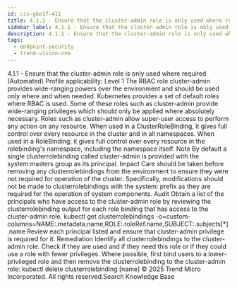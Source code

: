 ```yaml
---
id: cis-gke17-411
title: 4.1.1 - Ensure that the cluster-admin role is only used where required (Automated)
sidebar_label: 4.1.1 - Ensure that the cluster-admin role is only used where required (Automated)
description: 4.1.1 - Ensure that the cluster-admin role is only used where required (Automated)
tags:
  - endpoint-security
  - trend-vision-one
---
```


 4.1.1 - Ensure that the cluster-admin role is only used where required (Automated) Profile applicability: Level 1 The RBAC role cluster-admin provides wide-ranging powers over the environment and should be used only where and when needed. Kubernetes provides a set of default roles where RBAC is used. Some of these roles such as cluster-admin provide wide-ranging privileges which should only be applied where absolutely necessary. Roles such as cluster-admin allow super-user access to perform any action on any resource. When used in a ClusterRoleBinding, it gives full control over every resource in the cluster and in all namespaces. When used in a RoleBinding, it gives full control over every resource in the rolebinding's namespace, including the namespace itself. Note By default a single clusterrolebinding called cluster-admin is provided with the system:masters group as its principal. Impact Care should be taken before removing any clusterrolebindings from the environment to ensure they were not required for operation of the cluster. Specifically, modifications should not be made to clusterrolebindings with the system: prefix as they are required for the operation of system components. Audit Obtain a list of the principals who have access to the cluster-admin role by reviewing the clusterrolebinding output for each role binding that has access to the cluster-admin role. kubectl get clusterrolebindings -o=custom- columns=NAME:.metadata.name,ROLE:.roleRef.name,SUBJECT:.subjects[*].name Review each principal listed and ensure that cluster-admin privilege is required for it. Remediation Identify all clusterrolebindings to the cluster-admin role. Check if they are used and if they need this role or if they could use a role with fewer privileges. Where possible, first bind users to a lower-privileged role and then remove the clusterrolebinding to the cluster-admin role: kubectl delete clusterrolebinding [name] © 2025 Trend Micro Incorporated. All rights reserved.Search Knowledge Base